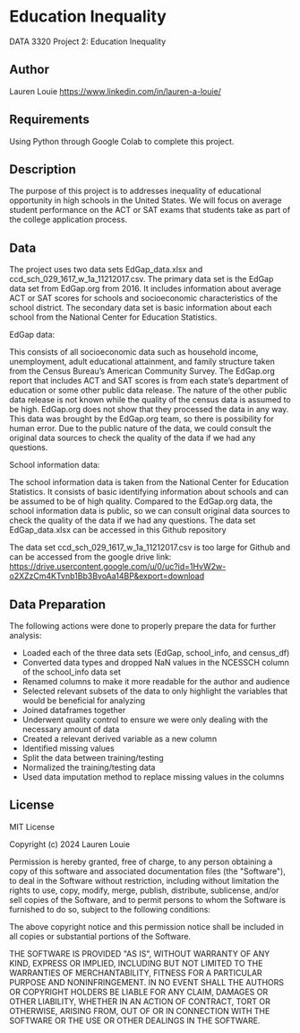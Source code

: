 # Education Inequality
DATA 3320 Project 2: Education Inequality

## Author
Lauren Louie
https://www.linkedin.com/in/lauren-a-louie/

## Requirements
Using Python through Google Colab to complete this project.

## Description
The purpose of this project is to addresses inequality of educational opportunity in high schools in the United States. We will focus on average student performance on the ACT or SAT exams that students take as part of the college application process.

## Data
The project uses two data sets EdGap_data.xlsx and ccd_sch_029_1617_w_1a_11212017.csv. The primary data set is the EdGap data set from EdGap.org from 2016. It includes information about average ACT or SAT scores for schools and socioeconomic characteristics of the school district. The secondary data set is basic information about each school from the National Center for Education Statistics.

EdGap data:

This consists of all socioeconomic data such as household income, unemployment, adult educational attainment, and family structure taken from the Census Bureau’s American Community Survey. The EdGap.org report that includes ACT and SAT scores is from each state’s department of education or some other public data release. The nature of the other public data release is not known while the quality of the census data is assumed to be high. EdGap.org does not show that they processed the data in any way. This data was brought by the EdGap.org team, so there is possibility for human error. Due to the public nature of the data, we could consult the original data sources to check the quality of the data if we had any questions.

School information data:

The school information data is taken from the National Center for Education Statistics. It consists of basic identifying information about schools and can be assumed to be of high quality. Compared to the EdGap.org data, the school information data is public, so we can consult original data sources to check the quality of the data if we had any questions. The data set EdGap_data.xlsx can be accessed in this Github repository

The data set ccd_sch_029_1617_w_1a_11212017.csv is too large for Github and can be accessed from the google drive link:
https://drive.usercontent.google.com/u/0/uc?id=1HvW2w-o2XZzCm4KTvnb1Bb3BvoAa14BP&export=download

## Data Preparation
The following actions were done to properly prepare the data for further analysis:
- Loaded each of the three data sets (EdGap, school_info, and census_df)
- Converted data types and dropped NaN values in the NCESSCH column of the school_info data set
- Renamed columns to make it more readable for the author and audience
- Selected relevant subsets of the data to only highlight the variables that would be beneficial for analyzing
- Joined dataframes together
- Underwent quality control to ensure we were only dealing with the necessary amount of data
- Created a relevant derived variable as a new column
- Identified missing values
- Split the data between training/testing
- Normalized the training/testing data
- Used data imputation method to replace missing values in the columns

## License
MIT License

Copyright (c) 2024 Lauren Louie

Permission is hereby granted, free of charge, to any person obtaining a copy
of this software and associated documentation files (the "Software"), to deal
in the Software without restriction, including without limitation the rights
to use, copy, modify, merge, publish, distribute, sublicense, and/or sell
copies of the Software, and to permit persons to whom the Software is
furnished to do so, subject to the following conditions:

The above copyright notice and this permission notice shall be included in all
copies or substantial portions of the Software.

THE SOFTWARE IS PROVIDED "AS IS", WITHOUT WARRANTY OF ANY KIND, EXPRESS OR
IMPLIED, INCLUDING BUT NOT LIMITED TO THE WARRANTIES OF MERCHANTABILITY,
FITNESS FOR A PARTICULAR PURPOSE AND NONINFRINGEMENT. IN NO EVENT SHALL THE
AUTHORS OR COPYRIGHT HOLDERS BE LIABLE FOR ANY CLAIM, DAMAGES OR OTHER
LIABILITY, WHETHER IN AN ACTION OF CONTRACT, TORT OR OTHERWISE, ARISING FROM,
OUT OF OR IN CONNECTION WITH THE SOFTWARE OR THE USE OR OTHER DEALINGS IN THE
SOFTWARE.


